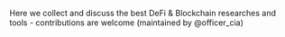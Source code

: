 Here we collect and discuss the best DeFi & Blockchain researches and tools - contributions are welcome (maintained by @officer_cia)